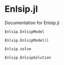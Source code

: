 # Enlsip.jl

Documentation for Enlsip.jl

```@docs
Enlsip.EnlsipModel
```

```@docs
Enlsip.EnlsipModel()
```

```@docs
Enlsip.solve
```

```@docs
Enlsip.EnlsipSolution
```
